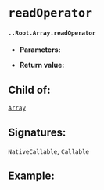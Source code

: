 # `readOperator`

#### `..Root.Array.readOperator`

* **Parameters:**

* **Return value:**

## Child of:

[`Array`](docs..Root.Array.md)

## Signatures:

`NativeCallable`, `Callable`



## Example:

